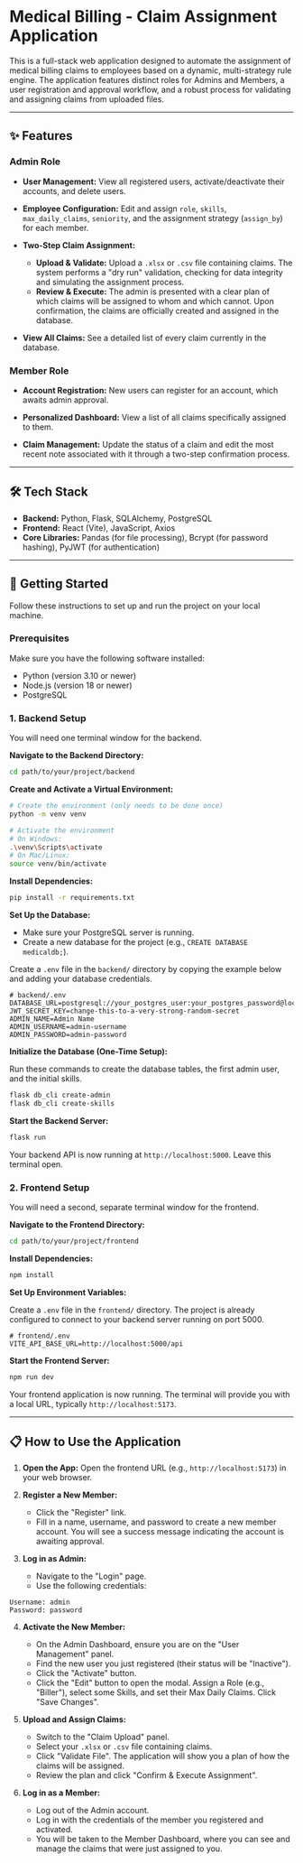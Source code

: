 # Medical Billing - Claim Assignment Application

This is a full-stack web application designed to automate the assignment of medical billing claims to employees based on a dynamic, multi-strategy rule engine. The application features distinct roles for Admins and Members, a user registration and approval workflow, and a robust process for validating and assigning claims from uploaded files.

---

## ✨ Features

### Admin Role

* **User Management:** View all registered users, activate/deactivate their accounts, and delete users.

* **Employee Configuration:** Edit and assign `role`, `skills`, `max_daily_claims`, `seniority`, and the assignment strategy (`assign_by`) for each member.

* **Two-Step Claim Assignment:**

  * **Upload & Validate:** Upload a `.xlsx` or `.csv` file containing claims. The system performs a "dry run" validation, checking for data integrity and simulating the assignment process.
  * **Review & Execute:** The admin is presented with a clear plan of which claims will be assigned to whom and which cannot. Upon confirmation, the claims are officially created and assigned in the database.

* **View All Claims:** See a detailed list of every claim currently in the database.

### Member Role

* **Account Registration:** New users can register for an account, which awaits admin approval.

* **Personalized Dashboard:** View a list of all claims specifically assigned to them.

* **Claim Management:** Update the status of a claim and edit the most recent note associated with it through a two-step confirmation process.

---

## 🛠️ Tech Stack

* **Backend:** Python, Flask, SQLAlchemy, PostgreSQL
* **Frontend:** React (Vite), JavaScript, Axios
* **Core Libraries:** Pandas (for file processing), Bcrypt (for password hashing), PyJWT (for authentication)

---

## 🚀 Getting Started

Follow these instructions to set up and run the project on your local machine.

### Prerequisites

Make sure you have the following software installed:

* Python (version 3.10 or newer)
* Node.js (version 18 or newer)
* PostgreSQL

### 1. Backend Setup

You will need one terminal window for the backend.

**Navigate to the Backend Directory:**

```bash
cd path/to/your/project/backend
```

**Create and Activate a Virtual Environment:**

```bash
# Create the environment (only needs to be done once)
python -m venv venv

# Activate the environment
# On Windows:
.\venv\Scripts\activate
# On Mac/Linux:
source venv/bin/activate
```

**Install Dependencies:**

```bash
pip install -r requirements.txt
```

**Set Up the Database:**

* Make sure your PostgreSQL server is running.
* Create a new database for the project (e.g., `CREATE DATABASE medicaldb;`).

Create a `.env` file in the `backend/` directory by copying the example below and adding your database credentials.

```env
# backend/.env
DATABASE_URL=postgresql://your_postgres_user:your_postgres_password@localhost:5432/medicaldb
JWT_SECRET_KEY=change-this-to-a-very-strong-random-secret
ADMIN_NAME=Admin Name
ADMIN_USERNAME=admin-username
ADMIN_PASSWORD=admin-password
```

**Initialize the Database (One-Time Setup):**

Run these commands to create the database tables, the first admin user, and the initial skills.

```bash
flask db_cli create-admin
flask db_cli create-skills
```

**Start the Backend Server:**

```bash
flask run
```

Your backend API is now running at `http://localhost:5000`. Leave this terminal open.

### 2. Frontend Setup

You will need a second, separate terminal window for the frontend.

**Navigate to the Frontend Directory:**

```bash
cd path/to/your/project/frontend
```

**Install Dependencies:**

```bash
npm install
```

**Set Up Environment Variables:**

Create a `.env` file in the `frontend/` directory. The project is already configured to connect to your backend server running on port 5000.

```env
# frontend/.env
VITE_API_BASE_URL=http://localhost:5000/api
```

**Start the Frontend Server:**

```bash
npm run dev
```

Your frontend application is now running. The terminal will provide you with a local URL, typically `http://localhost:5173`.

---

## 📋 How to Use the Application

1. **Open the App:** Open the frontend URL (e.g., `http://localhost:5173`) in your web browser.

2. **Register a New Member:**

   * Click the "Register" link.
   * Fill in a name, username, and password to create a new member account. You will see a success message indicating the account is awaiting approval.

3. **Log in as Admin:**

   * Navigate to the "Login" page.
   * Use the following credentials:

```
Username: admin
Password: password
```

4. **Activate the New Member:**

   * On the Admin Dashboard, ensure you are on the "User Management" panel.
   * Find the new user you just registered (their status will be "Inactive").
   * Click the "Activate" button.
   * Click the "Edit" button to open the modal. Assign a Role (e.g., "Biller"), select some Skills, and set their Max Daily Claims. Click "Save Changes".

5. **Upload and Assign Claims:**

   * Switch to the "Claim Upload" panel.
   * Select your `.xlsx` or `.csv` file containing claims.
   * Click "Validate File". The application will show you a plan of how the claims will be assigned.
   * Review the plan and click "Confirm & Execute Assignment".

6. **Log in as a Member:**

   * Log out of the Admin account.
   * Log in with the credentials of the member you registered and activated.
   * You will be taken to the Member Dashboard, where you can see and manage the claims that were just assigned to you.

